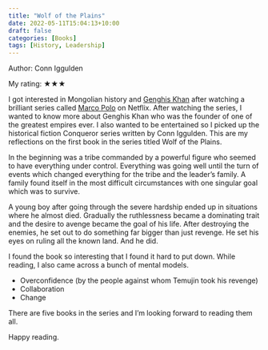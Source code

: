 ```yaml
---
title: "Wolf of the Plains"
date: 2022-05-11T15:04:13+10:00
draft: false
categories: [Books]
tags: [History, Leadership]
---
```


Author: Conn Iggulden

My rating: ★★★

I got interested in Mongolian history and [Genghis Khan](https://en.wikipedia.org/wiki/Genghis_Khan) after watching a brilliant series called [Marco Polo](<https://en.wikipedia.org/wiki/Marco_Polo_(TV_series)>) on Netflix. After watching the series, I wanted to know more about Genghis Khan who was the founder of one of the greatest empires ever. I also wanted to be entertained so I picked up the historical fiction Conqueror series written by Conn Iggulden. This are my reflections on the first book in the series titled Wolf of the Plains.

In the beginning was a tribe commanded by a powerful figure who seemed to have everything under control. Everything was going well until the turn of events which changed everything for the tribe and the leader’s family. A family found itself in the most difficult circumstances with one singular goal which was to survive.

A young boy after going through the severe hardship ended up in situations where he almost died. Gradually the ruthlessness became a dominating trait and the desire to avenge became the goal of his life. After destroying the enemies, he set out to do something far bigger than just revenge. He set his eyes on ruling all the known land. And he did.

I found the book so interesting that I found it hard to put down. While reading, I also came across a bunch of mental models.

- Overconfidence (by the people against whom Temujin took his revenge)
- Collaboration
- Change

There are five books in the series and I’m looking forward to reading them all.

Happy reading.
